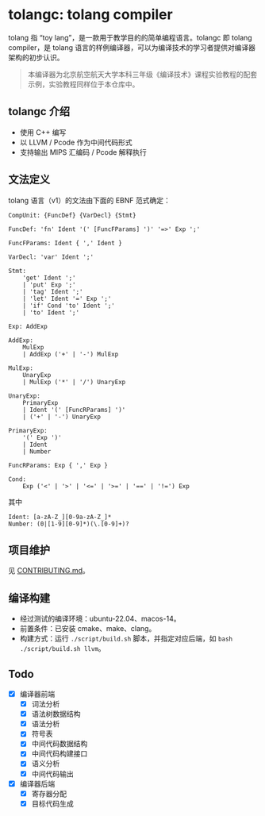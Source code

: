 # tolangc: tolang compiler

tolang 指 “toy lang”，是一款用于教学目的的简单编程语言。tolangc 即 tolang compiler，是 tolang 语言的样例编译器，可以为编译技术的学习者提供对编译器架构的初步认识。

> 本编译器为北京航空航天大学本科三年级《编译技术》课程实验教程的配套示例，实验教程同样位于本仓库中。

## tolangc 介绍

- 使用 C++ 编写
- 以 LLVM / Pcode 作为中间代码形式
- 支持输出 MIPS 汇编码 / Pcode 解释执行

## 文法定义
tolang 语言（v1）的文法由下面的 EBNF 范式确定：

```text
CompUnit: {FuncDef} {VarDecl} {Stmt}

FuncDef: 'fn' Ident '(' [FuncFParams] ')' '=>' Exp ';'

FuncFParams: Ident { ',' Ident }

VarDecl: 'var' Ident ';'

Stmt:
    'get' Ident ';'
    | 'put' Exp ';'
    | 'tag' Ident ';'
    | 'let' Ident '=' Exp ';'
    | 'if' Cond 'to' Ident ';'
    | 'to' Ident ';'

Exp: AddExp

AddExp:
    MulExp
    | AddExp ('+' | '-') MulExp

MulExp:
    UnaryExp
    | MulExp ('*' | '/') UnaryExp

UnaryExp:
    PrimaryExp
    | Ident '(' [FuncRParams] ')'
    | ('+' | '-') UnaryExp

PrimaryExp:
    '(' Exp ')'
    | Ident
    | Number

FuncRParams: Exp { ',' Exp }

Cond:
    Exp ('<' | '>' | '<=' | '>=' | '==' | '!=') Exp
```

其中

```text
Ident: [a-zA-Z_][0-9a-zA-Z_]*
Number: (0|[1-9][0-9]*)(\.[0-9]+)?
```

## 项目维护

见 [CONTRIBUTING.md](CONTRIBUTING.md)。

## 编译构建

- 经过测试的编译环境：ubuntu-22.04、macos-14。
- 前置条件：已安装 cmake、make、clang。
- 构建方式：运行 `./script/build.sh` 脚本，并指定对应后端，如  `bash ./script/build.sh llvm`。

## Todo
- [x] 编译器前端
  - [x] 词法分析
  - [x] 语法树数据结构
  - [x] 语法分析
  - [x] 符号表
  - [x] 中间代码数据结构
  - [x] 中间代码构建接口
  - [x] 语义分析
  - [x] 中间代码输出

- [x] 编译器后端
    - [x] 寄存器分配
    - [x] 目标代码生成
